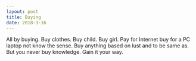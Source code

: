 ```yaml
---
layout: post
title: Buying
date: 2018-3-16
---
```

All by buying. Buy clothes. Buy child. Buy girl.
Pay for Internet  buy for a PC laptop not know the sense.
Buy anything based on lust and to be same as.  
But you never buy knowledge. Gain it your way.